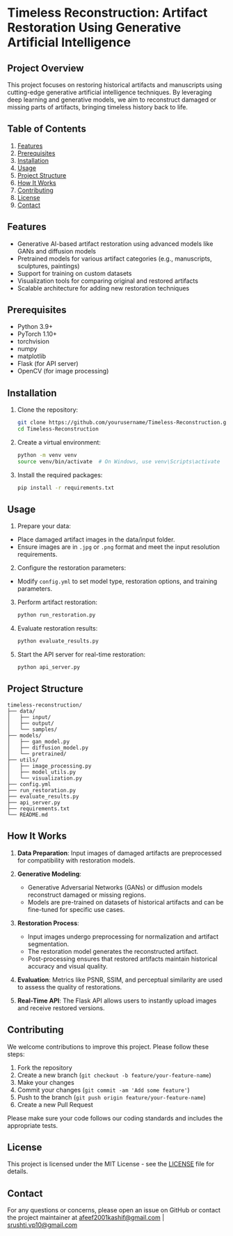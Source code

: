 # Timeless Reconstruction: Artifact Restoration Using Generative Artificial Intelligence

## Project Overview

This project focuses on restoring historical artifacts and manuscripts using cutting-edge generative artificial intelligence techniques. By leveraging deep learning and generative models, we aim to reconstruct damaged or missing parts of artifacts, bringing timeless history back to life.

## Table of Contents

1. [Features](#features)
2. [Prerequisites](#prerequisites)
3. [Installation](#installation)
4. [Usage](#usage)
5. [Project Structure](#project-structure)
6. [How It Works](#how-it-works)
7. [Contributing](#contributing)
8. [License](#license)
9. [Contact](#contact)

## Features

- Generative AI-based artifact restoration using advanced models like GANs and diffusion models
- Pretrained models for various artifact categories (e.g., manuscripts, sculptures, paintings)
- Support for training on custom datasets
- Visualization tools for comparing original and restored artifacts
- Scalable architecture for adding new restoration techniques

## Prerequisites

- Python 3.9+
- PyTorch 1.10+
- torchvision
- numpy
- matplotlib
- Flask (for API server)
- OpenCV (for image processing)

## Installation

1. Clone the repository:

   ```bash
   git clone https://github.com/yourusername/Timeless-Reconstruction.git
   cd Timeless-Reconstruction

2. Create a virtual environment:

   ```bash
   python -m venv venv
   source venv/bin/activate  # On Windows, use venv\Scripts\activate

3. Install the required packages:

   ```bash
   pip install -r requirements.txt

## Usage

1. Prepare your data:
- Place damaged artifact images in the data/input folder.
- Ensure images are in `.jpg` or `.png` format and meet the input resolution requirements.

2. Configure the restoration parameters:
- Modify `config.yml` to set model type, restoration options, and training parameters.

3. Perform artifact restoration:
   
   ```bash
   python run_restoration.py

4. Evaluate restoration results:

   ```bash
   python evaluate_results.py

5. Start the API server for real-time restoration:

   ```bash
   python api_server.py

## Project Structure
```text
timeless-reconstruction/
├── data/
│   ├── input/
│   ├── output/
│   └── samples/
├── models/
│   ├── gan_model.py
│   ├── diffusion_model.py
│   └── pretrained/
├── utils/
│   ├── image_processing.py
│   ├── model_utils.py
│   └── visualization.py
├── config.yml
├── run_restoration.py
├── evaluate_results.py
├── api_server.py
├── requirements.txt
└── README.md
```
## How It Works

1. **Data Preparation**: Input images of damaged artifacts are preprocessed for compatibility with restoration models.

2. **Generative Modeling**: 
   - Generative Adversarial Networks (GANs) or diffusion models reconstruct damaged or missing regions.
   - Models are pre-trained on datasets of historical artifacts and can be fine-tuned for specific use cases.

3. **Restoration Process**:
   - Input images undergo preprocessing for normalization and artifact segmentation.
   - The restoration model generates the reconstructed artifact.
   - Post-processing ensures that restored artifacts maintain historical accuracy and visual quality.
  
4. **Evaluation**: Metrics like PSNR, SSIM, and perceptual similarity are used to assess the quality of restorations.

5. **Real-Time API**: The Flask API allows users to instantly upload images and receive restored versions.

## Contributing

We welcome contributions to improve this project. Please follow these steps:

1. Fork the repository
2. Create a new branch (`git checkout -b feature/your-feature-name`)
3. Make your changes
4. Commit your changes (`git commit -am 'Add some feature'`)
5. Push to the branch (`git push origin feature/your-feature-name`)
6. Create a new Pull Request

Please make sure your code follows our coding standards and includes the appropriate tests.

## License

This project is licensed under the MIT License - see the [LICENSE](LICENSE) file for details.

## Contact

For any questions or concerns, please open an issue on GitHub or contact the project maintainer at afeef2001kashif@gmail.com | srushti.vp10@gmail.com                
